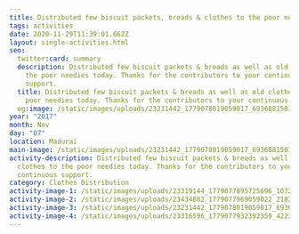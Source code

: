 ```yaml
---
title: Distributed few biscuit packets, breads & clothes to the poor needies.
tags: activities
date: 2020-11-29T11:39:01.662Z
layout: single-activities.html
seo:
  twitter:card: summary
  description: Distributed few biscuit packets & breads as well as old clothes to
    the poor needies today. Thanks for the contributors to your continuous
    support.
  title: Distributed few biscuit packets & breads as well as old clothes to the
    poor needies today. Thanks for the contributors to your continuous support.
  og:image: /static/images/uploads/23231442_1779078019059017_6936881501332718470_n_1779078019059017.jpg
year: "2017"
month: Nov
day: "07"
location: Madurai
main-image: /static/images/uploads/23231442_1779078019059017_6936881501332718470_n_1779078019059017.jpg
activity-description: Distributed few biscuit packets & breads as well as old
  clothes to the poor needies today. Thanks for the contributors to your
  continuous support.
category: Clothes Distribution
activity-image-1: /static/images/uploads/23319144_1779077895725696_1072674417902284410_n_1779077895725696.jpg
activity-image-2: /static/images/uploads/23434882_1779077969059022_2183264935585691074_n_1779077969059022.jpg
activity-image-3: /static/images/uploads/23231442_1779078019059017_6936881501332718470_n_1779078019059017.jpg
activity-image-4: /static/images/uploads/23316596_1779077932392359_4223277400172198762_n_1779077932392359.jpg
---
```


